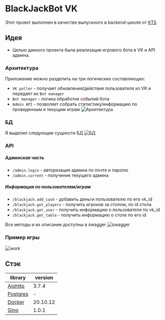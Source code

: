  # BlackJackBot VK
 Этот проект выполнен в качестве выпускного в backend-школе от [KTS](https://metaclass.kts.studio/beginner_backend)

## Идея
 - Целью данного проекта была реализация игрового бота в VK и API админа.

### Архитектура
Приложение можно разделить на три логических составляющих:

- `VK poller` - получает обновления/действия пользователя из VK и передает их `Bot manager` 
- `Bot manager` - логика обработки событий бота
- `Admin API` - позволяет собрать статистику/информацию по проведенным и текущим играм
![Архитектура](https://github.com/cherrykolya/BlackJackProjectKTS/main/images_for_readme/architecture.png)

### БД
Я выделил следующие сущности БД
![БД](https://github.com/cherrykolya/BlackJackProjectKTS/main/images_for_readme/BD.png)

### API
##### Админская часть
- `/admin.login` - авторизация админа по почте и паролю 
- `/admin.current` - получение текущего админа

##### Информация по пользователям/играм
- `/blackjack.add_cash` - добавить деньги пользователю по его vk_id
- `/blackjack.get_players` - получить игроков за столом, по id стола
- `/blackjack.get_user` - получить информацию о пользователе по vk_id
- `/blackjack.get_table` - получить информацию о столе по его id

Все методы и их описание доступны в swagger
![swagger](https://github.com/cherrykolya/BlackJackProjectKTS/main/images_for_readme/swagger.png)

### Пример игры
![work](https://github.com/cherrykolya/BlackJackProjectKTS/main/images_for_readme/work.gif)
## Стэк
| library | version |
| ------ | ------ |
| [Aiohttp](https://docs.aiohttp.org/en/stable/) | 3.7.4 |
| [Postgres](https://www.postgresql.org/) | - |
| [Docker](https://www.docker.com/) | 20.10.12 |
| [Gino](https://python-gino.org/) | 1.0.1 |
